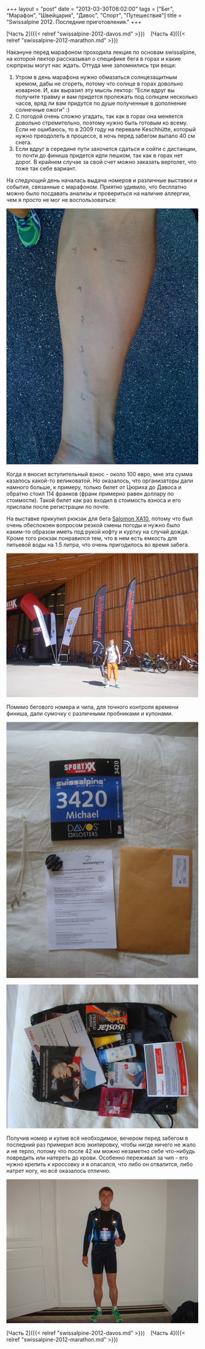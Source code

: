 +++
layout = "post"
date = "2013-03-30T08:02:00"
tags = ["Бег", "Марафон", "Швейцария", "Давос", "Спорт", "Путешествия"]
title = "Swissalpine 2012. Последние приготовления."
+++

[Часть 2]({{< relref "swissalpine-2012-davos.md" >}})    [Часть 4]({{< relref "swissalpine-2012-marathon.md" >}})

Накануне перед марафоном проходила лекция по основам swissalpine, на которой лектор рассказывал о специфике бега в горах и какие сюрпризы могут нас ждать. Оттуда мне запомнились три вещи:

1.  Утром в день марафона нужно обмазаться солнцезащитным кремом, дабы не сгореть, потому что солнце в горах довольно коварное. И, как выразил эту мысль лектор: “Если вдруг вы получите травму и вам придется пролежать под солнцем несколько часов, вряд ли вам придутся по душе полученные в дополнение солнечные ожоги” :)
2.  С погодой очень сложно угадать, так как в горах она меняется довольно стремительно, поэтому нужно быть готовым ко всему. Если не ошибаюсь, то в 2009 году на перевале Keschhütte, который нужно преодолеть в процессе, в ночь перед забегом выпало 40 см снега. 
3.  Если вдруг в середине пути захочется сдаться и сойти с дистанции, то почти до финиша придется идти пешком, так как в горах нет дорог. В крайнем случае за свой счет можно заказать вертолет, что тоже так себе вариант.

На следующий день началась выдача номеров и различные выставки и события, связанные с марафоном. Приятно удивило, что бесплатно можно было посдавать анализы и провериться на наличие аллергии, чем я просто не мог не воспользоваться:

![image](/images/7dee18567344fd0e2ca6bb8327cdc3f5413b4eaeefd26dd157dd8ad783c87b52.jpg)

Когда я вносил вступительный взнос - около 100 евро, мне эта сумма казалось какой-то великоватой. Но оказалось, что организаторы дали намного больше, к примеру, только билет от Цюриха до Давоса и обратно стоил 114 франков (франк примерно равен доллару по стоимости). Такой билет как раз входил в стоимость взноса и его прислали после регистрации по почте.

На выставке прикупил рюкзак для бега [Salomon XA10](http://www.salomon.com/us/product/xa-10-3-exp-set-m.html), потому что был очень обеспокоен вопросом резкой смены погоды и нужно было каким-то образом иметь под рукой кофту и куртку на случай дождя. Кроме того рюкзак понравился тем, что в нем есть емкость для питьевой воды на 1.5 литра, что очень пригодилось во время забега.

![image](/images/df88d7ab39b7234abfa23fb9ecd81663ced68af06b76b8110a89526b33cc8ef0.jpg)

Помимо бегового номера и чипа, для точного контроля времени финиша, дали сумочку с различными пробниками и купонами.

![image](/images/8656eaec2b6691e8c4e4e6c8e6ae46b95db3eb8e7b6baba4205b1855ca48bac8.jpg) 

[![image](/images/c05b93d92bb79a9cef5266e2c6d476f8367f361f03b981b08637c8d39da5dacb.jpg)](http://rocket-man.posterous.com/swissalpine-2012)

Получив номер и купив всё необходимое, вечером перед забегом в последний раз примерил всю экипировку, чтобы нигде ничего не жало и не терло, потому что после 42 км можно незаметно себе что-нибудь повредить или натереть до крови. Особенно переживал за чип - его нужно крепить к кроссовку и я опасался, что либо он отвалится, либо натрет ногу, но всё оказалось отлично.

![image](/images/de03ab8ee3d558240b2291399c2d79429f504ecde78b77f04949697cdc865e9e.jpg)

[Часть 2]({{< relref "swissalpine-2012-davos.md" >}})    [Часть 4]({{< relref "swissalpine-2012-marathon.md" >}})
